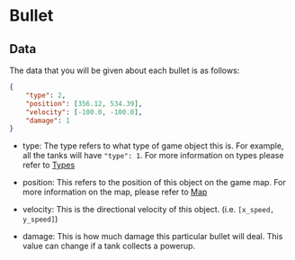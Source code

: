 # Bullet

## Data

The data that you will be given about each bullet is as follows:

```json
{
    "type": 2,
    "position": [356.12, 534.39],
    "velocity": [-100.0, -100.0],
    "damage": 1
}
```

* type: The type refers to what type of game object this is. For example, all the tanks will have `"type": 1`. For more information on types please refer to [Types](../game_logic/types.md)

* position: This refers to the position of this object on the game map. For more information on the map, please refer to [Map](../game_logic/map.md)

* velocity: This is the directional velocity of this object. (i.e. `[x_speed, y_speed]`)

* damage: This is how much damage this particular bullet will deal. This value can change if a tank collects a powerup.
